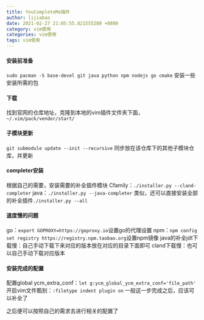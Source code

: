 ```yaml
---
title: YouCompleteMe插件
author: lijiabao
date: 2021-02-27 21:05:55.821555200 +0800
category: vim使用
categories: vim使用
tags: vim使用
---
```


#### 安装前准备

`sudo pacman -S base-devel git java python npm nodejs go cmake`
安装一些安装所需的包

#### 下载

找到官网的仓库地址，克隆到本地的vim插件文件夹下面，`~/.vim/pack/vendor/start/`

#### 子模块更新
`git submodule update --init --recursive`
同步放在该仓库下的其他子模块仓库，并更新

#### completer安装

根据自己的需要，安装需要的补全插件模块
Cfamily：`./installer.py --cland-completer`
java：`./installer.py --java-completer`
类似，还可以直接安装全部的补全插件`./installer.py --all`

#### 速度慢的问题

go：`export GOPROXY=https://goproxy.io`设置go的代理设置
npm：`npm config set registry https://registry.npm.taobao.org`设置npm镜像
java的补全jdt下载慢：自己手动下载下来对应的版本放在对应的目录下面即可
cland下载慢：也可以自己手动下载对应版本

#### 安装完成的配置

配置global ycm_extra_conf：`let g:ycm_global_ycm_extra_conf='file_path'`
开启vim文件甄别：`:filetype indent plugin on`
一般这一步完成之后，应该可以补全了

之后便可以按照自己的需求去进行相关的配置了
